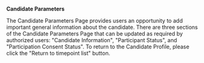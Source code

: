 **Candidate Parameters**

The Candidate Parameters Page provides users an opportunity to add important general information about the candidate. There are three sections of the Candidate Parameters Page that can be updated as required by authorized users: "Candidate Information", "Participant Status", and "Participation Consent Status". To return to the Candidate Profile, please click the "Return to timepoint list" button.
